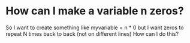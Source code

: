 
# How can I make a variable n zeros?

So I want to create something like
myvariable = n * 0
but I want zeros to repeat N times back to back (not on different lines)
How can I do this?

        